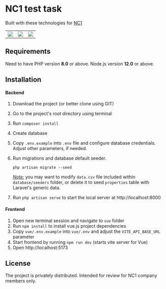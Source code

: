 # NC1 test task

Built with these technologies for [NC1](https://nc-one.com)
<table>
    <tr>
        <td>
            <a href="https://laravel.com" title="Laravel"><img src="https://i.imgur.com/pBNT1yy.png" /></a>
        </td>
        <td>
            <a href="https://vuejs.org/" title="VueJS"><img src="https://i.imgur.com/BxQe48y.png" /></a>
        </td>
        <td>
            <a href="https://tailwindcss.com/" title="TailwindCSS"><img src="https://i.imgur.com/wdYXsgR.png" /></a>
        </td>
    </tr>
</table> 


## Requirements
Need to have PHP version **8.0** or above. Node.js version **12.0** or above.


## Installation

#### Backend
1. Download the project (or better clone using GIT)
2. Go to the project's root directory using terminal
3. Run `composer install`
4. Create database
5. Copy `.env.example` into `.env` file and configure database credentials. Adjust other  parameters, if needed.
6. Run migrations and database default seeder.

    `php artisan migrate --seed`

    <i><u>Note:</u></i> you may want to modify `data.csv` file included within `database/seeders` folder, or delete it to seed `properties` table with Laravel's generic data.
7. Run `php artisan serve` to start the local server at http://localhost:8000

#### Frontend
1. Open new terminal session and navigate to `vue` folder
2. Run `npm install` to install vue.js project dependencies
3. Copy `vue/.env.example` into `vue/.env` and adjust the `VITE_API_BASE_URL` parameter
4. Start frontend by running `npm run dev` (starts vite server for Vue)
5. Open http://localhost:5173


## License

The project is privately distributed. Intended for review for NC1 company members only.
